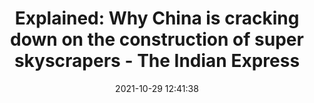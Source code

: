 ---
"title": "Explained: Why China is cracking down on the construction of super skyscrapers - The Indian Express"
"date": "2021-10-29 12:41:38"
"feed_name": "GOOGLENEWSCONSTRUCTION"
"feed_website": "https://news.google.com/search?q=construction%2Bincident&hl=en-US&gl=US&ceid=US:en"
"feed_rss": "https://news.google.com/rss/search?q=construction%2Bincident&hl=en-US&gl=US&ceid=US:en"
"link": "https://indianexpress.com/article/explained/why-china-is-cracking-down-on-the-construction-of-super-skyscrapers-7597210/"
"source": "{'href': 'https://indianexpress.com', 'title': 'The Indian Express'}"
"file": "_posts/2021-1-1-440ae7eb7d8a686400d659dd34fee9bcde6c1a1f.md"
"accident": "1"
"drilling": "0"
"dead": "0"
"injured": "0"
"arrested": "0"
"place": "unknown place"
"where": "unknown site"
"causes": "unknown"
"place_uri": "unknown place"
---